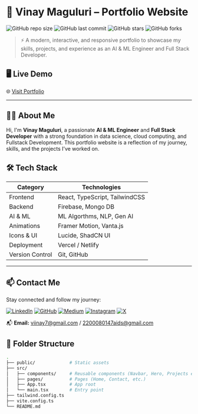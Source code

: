 # 🚀 Vinay Maguluri – Portfolio Website

![GitHub repo size](https://img.shields.io/github/repo-size/Viinay7/VinayProtfolio)
![GitHub last commit](https://img.shields.io/github/last-commit/Viinay7/VinayProtfolio)
![GitHub stars](https://img.shields.io/github/stars/Viinay7/VinayProtfolio?style=social)
![GitHub forks](https://img.shields.io/github/forks/Viinay7/VinayProtfolio?style=social)

> ⚡ A modern, interactive, and responsive portfolio to showcase my skills, projects, and experience as an AI & ML Engineer and Full Stack Developer.

## 🖥️ Live Demo

🌐 [Visit Portfolio](https://vinay-protfolio.vercel.app/)  


---

## 👨‍💻 About Me

Hi, I'm **Vinay Maguluri**, a passionate **AI & ML Engineer** and **Full Stack Developer** with a strong foundation in data science, cloud computing, and Fullstack Development. This portfolio website is a reflection of my journey, skills, and the projects I’ve worked on.


## 🛠️ Tech Stack

| Category        | Technologies |
|----------------|--------------|
| Frontend       | React, TypeScript, TailwindCSS |
| Backend        | Firebase, Mongo DB |
| AI & ML        | ML Algorthms, NLP, Gen AI |
| Animations     | Framer Motion, Vanta.js |
| Icons & UI     | Lucide, ShadCN UI |
| Deployment     | Vercel / Netlify |
| Version Control| Git, GitHub |

---

## 📫 Contact Me

Stay connected and follow my journey:

[![LinkedIn](https://img.shields.io/badge/LinkedIn-blue?style=for-the-badge&logo=linkedin&logoColor=white)](https://www.linkedin.com/in/vinay-maguluri-881369255/)
[![GitHub](https://img.shields.io/badge/GitHub-black?style=for-the-badge&logo=github&logoColor=white)](https://github.com/Viinay7)
[![Medium](https://img.shields.io/badge/Medium-12100E?style=for-the-badge&logo=medium&logoColor=white)](https://medium.com/@viinay7)
[![Instagram](https://img.shields.io/badge/Instagram-E4405F?style=for-the-badge&logo=instagram&logoColor=white)](https://www.instagram.com/vinaymaguluri_7)
[![X](https://img.shields.io/badge/X-black?style=for-the-badge&logo=twitter&logoColor=white)](https://x.com/vinaymaguluri_7)

📬 **Email:** viinay7@gmail.com / 2200080147aids@gmail.com


## 📂 Folder Structure

```bash
.
├── public/             # Static assets
├── src/
│   ├── components/     # Reusable components (Navbar, Hero, Projects etc.)
│   ├── pages/          # Pages (Home, Contact, etc.)
│   ├── App.tsx         # App root
│   └── main.tsx        # Entry point
├── tailwind.config.ts
├── vite.config.ts
└── README.md

